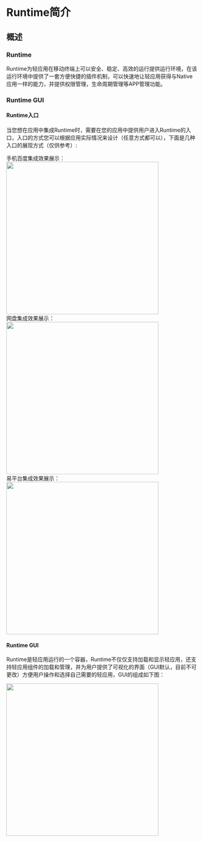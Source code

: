 # Runtime简介

## 概述

### Runtime

Runtime为轻应用在移动终端上可以安全、稳定、高效的运行提供运行环境，在该运行环境中提供了一套方便快捷的插件机制，可以快速地让轻应用获得与Native应用一样的能力，并提供权限管理，生命周期管理等APP管理功能。

### Runtime GUI

#### Runtime入口

当您想在应用中集成Runtime时，需要在您的应用中提供用户进入Runtime的入口，入口的方式您可以根据应用实际情况来设计（任意方式都可以），下面是几种入口的展现方式（仅供参考）:

	
<figure style="margin:0;padding:0">
  <p style="margin:0">手机百度集成效果展示：</p>
  <img src="/md/images/runtime/1.1.2.1.png" height="400px">
</figure>

<figure style="margin:0;padding:0">
  <p style="margin:0">网盘集成效果展示：</p>
  <img src="/md/images/runtime/1.1.2.2.png" height="400px">
</figure>

<figure style="margin:0;padding:0">
  <p style="margin:0">易平台集成效果展示：</p>
  <img src="/md/images/runtime/1.1.2.3.png" height="400px">
</figure>



#### Runtime GUI

Runtime是轻应用运行的一个容器，Runtime不仅仅支持加载和显示轻应用，还支持轻应用组件的加载和管理，并为用户提供了可视化的界面（GUI默认，目前不可更改）方便用户操作和选择自己需要的轻应用，GUI的组成如下图：

<img src="/md/images/runtime/1.1.3.png" height="400px">
